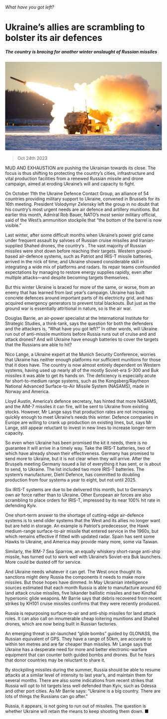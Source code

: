 ###### What have you got left?

# Ukraine’s allies are scrambling to bolster its air defences 

##### The country is bracing for another winter onslaught of Russian missiles 

![image](images/20231028_EUP501.jpg) 

> Oct 24th 2023 

MUD AND EXHAUSTION are pushing the Ukrainian  towards its close. The focus is thus shifting to protecting the country’s cities, infrastructure and vital production facilities from a renewed Russian missile and drone campaign, aimed at eroding Ukraine’s will and capacity to fight. 


On October 11th the Ukraine Defence Contact Group, an alliance of 54 countries providing military support to Ukraine, convened in Brussels for its 16th meeting. President Volodymyr Zelensky left the group in no doubt that his country’s most urgent needs are air defence and artillery munitions. But earlier this month, Admiral Rob Bauer, NATO’s most senior military official, said of the West’s ammunition stockpile that “the bottom of the barrel is now visible.” 

Last winter, after some difficult months when Ukraine’s power grid came under frequent assault by salvoes of Russian cruise missiles and Iranian-supplied Shahed drones, the country’s . The vast majority of Russian missiles were shot down before reaching their targets. Western ground-based air-defence systems, such as Patriot and IRIS-T missile batteries, arrived in the nick of time, and Ukraine showed considerable skill in integrating a wide mix of platforms and radars. Its repair teams confounded expectations by managing to restore energy supplies rapidly, even after multiple attacks—and despite becoming targets themselves.

But this winter Ukraine is braced for more of the same, or worse, from an enemy that has learned from last year’s campaign. Ukraine has built concrete defences around important parts of its electricity grid, and has acquired emergency generators to prevent total blackouts. But just as the ground war is essentially attritional in nature, so is the air war. 

Douglas Barrie, an air-power specialist at the International Institute for Strategic Studies, a think-tank, says the question for both the defenders and the attackers is, “What have you got left?” In other words, will Ukraine run out of anti-missile munitions before Russia runs out of cruise and  and attack drones? And will Ukraine have enough batteries to cover the targets that the Russians are able to hit? 

Nico Lange, a Ukraine expert at the Munich Security Conference, worries that Ukraine has neither enough platforms nor sufficient munitions for those that it does have. The country is now almost entirely dependent on Western systems, having used up nearly all of the mostly Soviet-era S-300 and Buk missiles it was able to get its hands on. The deficiency is especially acute for short-to-medium range systems, such as the Kongsberg/Raytheon National Advanced Surface-to-Air Missile System (NASAMS), made in Norway and America. 

Lloyd Austin, America’s defence secretary, has hinted that more NASAMS, and the AIM-7 missiles it can fire, will be sent to Ukraine from existing stocks. However, Mr Lange says that production rates are not increasing quickly enough to meet Ukraine’s needs this winter. Defence companies in Europe are willing to crank up production on existing lines, but, says Mr Lange, still appear reluctant to invest in new lines to increase longer-term capacity.

So even when Ukraine has been promised the kit it needs, there is no guarantee it will arrive in a timely way. Take the IRIS-T batteries, two of which have already shown their effectiveness. Germany has promised to send more to Ukraine, but it is not clear when they will arrive. After the Brussels meeting Germany issued a list of everything it has sent, or is about to send, to Ukraine. The list included two more IRIS-T batteries. The system’s manufacturer, Diehl Defence, has committed to doubling production from four systems a year to eight, but not until 2025. 

Six IRIS-T systems are due to be delivered this month, but to Germany’s own air force rather than to Ukraine. Other European air forces are also scrambling to place orders for IRIS-T, impressed by its near 100% hit rate in defending Kyiv. 

One short-term answer to the shortage of cutting-edge air-defence systems is to send older systems that the West and its allies no longer want but are held in storage. An example is Patriot’s predecessor, the Hawk medium-range surface-to-air missile that entered service in the 1960s, but which remains effective if fitted with updated radar. Spain has sent some Hawks to Ukraine, and America may provide many more, some via Taiwan. 

Similarly, the RIM-7 Sea Sparrow, an equally whiskery short-range anti-ship missile, has turned out to work well with Ukraine’s Soviet-era Buk launchers. More could be dusted off for service. 

And Ukraine needs whatever it can get. The West once thought its sanctions might deny Russia the components it needs to make more missiles. But those hopes have dimmed. In May Ukrainian intelligence sources estimated that each month Russia is able to manufacture around 60 land attack cruise missiles, five Iskander ballistic missiles and two Kinzhal hypersonic glide weapons. Mr Barrie says that debris recovered from recent strikes by KH101 cruise missiles confirms that they were recently produced. 

Russia is repurposing surface-to-air and anti-ship missiles for land attack roles. It can also call on innumerable cheap loitering munitions and Shahed drones, which are now being built in Russian factories. 

An emerging threat is air-launched “glide bombs” guided by GLONASS, the Russian equivalent of GPS. They have a range of 50km, are accurate to within ten metres and are far cheaper than missiles. Mr Lange says that Ukraine has a desperate need for more and better electronic-warfare equipment that can counter both guided bombs and drones. But he fears that donor countries may be reluctant to share it.

By stockpiling missiles during the summer, Russia should be able to resume attacks at a similar level of intensity to last year’s, and maintain them for several months. There are also some indications from recent strikes that Russia will opt to hit targets less well defended than Kyiv, such as Odessa and other port cities. As Mr Barrie says: “Ukraine is a big country. There are lots of things the Russians can go after.”

Russia, it appears, is not going to run out of missiles. The question is whether Ukraine will retain the means to keep shooting them down. ■


